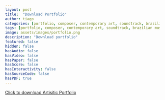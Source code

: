 ```yaml
---
layout: post
title:  "Download Portfolio"
author: tiago
categories: [portfolio, composer, contemporary art, soundtrack, brazilian music, instrumental, latin, mpb, jazz, developer, creative computing, multidisciplinar]
tags: [portfolio, composer, contemporary art, soundtrack, brazilian music, instrumental, latin, mpb, jazz, developer, creative computing, multidisciplinar]
image: assets/images/portfolio.png
description: "Download portfolio"
featured: false
hidden: false
hasAudio: false
hasVideo: false
hasPaper: false
hasScore: false
hasInteractivity: false
hasSourceCode: false
hasPDF: true
---
```


<a href="{{ site.baseurl }}/assets/Tiago Brizolara - Portfolio Artistico - 21-09-2020.pdf">Click to download Artisitic Portfolio</a>
